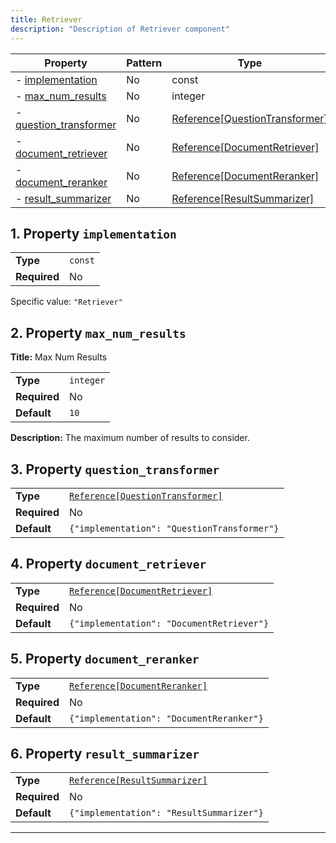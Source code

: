 ```yaml
---
title: Retriever
description: "Description of Retriever component"
---
```


| Property                                         | Pattern | Type                           | Deprecated | Definition | Title/Description |
| ------------------------------------------------ | ------- | ------------------------------ | ---------- | ---------- | ----------------- |
| - [implementation](#implementation )             | No      | const                          | No         | -          | -                 |
| - [max_num_results](#max_num_results )           | No      | integer                        | No         | -          | Max Num Results   |
| - [question_transformer](#question_transformer ) | No      | [Reference[QuestionTransformer]](/docs/components/questiontransformer/overview) | No         | -          | -                 |
| - [document_retriever](#document_retriever )     | No      | [Reference[DocumentRetriever]](/docs/components/documentretriever/overview)   | No         | -          | -                 |
| - [document_reranker](#document_reranker )       | No      | [Reference[DocumentReranker]](/docs/components/documentreranker/overview)    | No         | -          | -                 |
| - [result_summarizer](#result_summarizer )       | No      | [Reference[ResultSummarizer]](/docs/components/resultsummarizer/overview)    | No         | -          | -                 |

## <a name="implementation"></a>1. Property `implementation`

|              |         |
| ------------ | ------- |
| **Type**     | `const` |
| **Required** | No      |

Specific value: `"Retriever"`

## <a name="max_num_results"></a>2. Property `max_num_results`

**Title:** Max Num Results

|              |           |
| ------------ | --------- |
| **Type**     | `integer` |
| **Required** | No        |
| **Default**  | `10`      |

**Description:** The maximum number of results to consider.

## <a name="question_transformer"></a>3. Property `question_transformer`

|              |                                             |
| ------------ | ------------------------------------------- |
| **Type**     | [`Reference[QuestionTransformer]`](/docs/components/questiontransformer/overview)            |
| **Required** | No                                          |
| **Default**  | `{"implementation": "QuestionTransformer"}` |

## <a name="document_retriever"></a>4. Property `document_retriever`

|              |                                           |
| ------------ | ----------------------------------------- |
| **Type**     | [`Reference[DocumentRetriever]`](/docs/components/documentretriever/overview)            |
| **Required** | No                                        |
| **Default**  | `{"implementation": "DocumentRetriever"}` |

## <a name="document_reranker"></a>5. Property `document_reranker`

|              |                                          |
| ------------ | ---------------------------------------- |
| **Type**     | [`Reference[DocumentReranker]`](/docs/components/documentreranker/overview)            |
| **Required** | No                                       |
| **Default**  | `{"implementation": "DocumentReranker"}` |

## <a name="result_summarizer"></a>6. Property `result_summarizer`

|              |                                          |
| ------------ | ---------------------------------------- |
| **Type**     | [`Reference[ResultSummarizer]`](/docs/components/resultsummarizer/overview)            |
| **Required** | No                                       |
| **Default**  | `{"implementation": "ResultSummarizer"}` |

----------------------------------------------------------------------------------------------------------------------------
